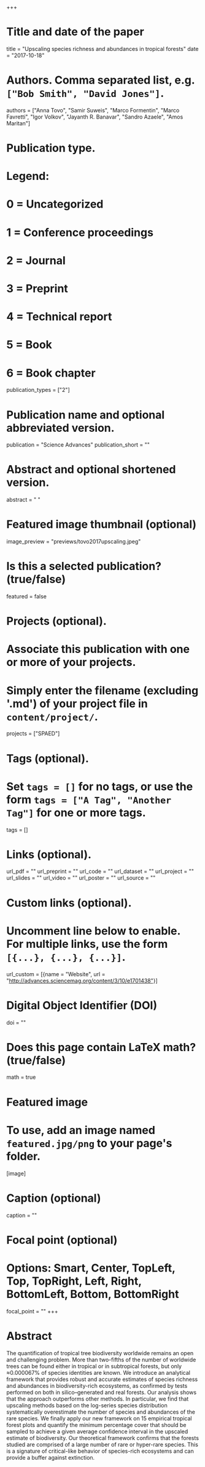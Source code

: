 +++
# Title and date of the paper
title = "Upscaling species richness and abundances in tropical forests"
date = "2017-10-18"

# Authors. Comma separated list, e.g. `["Bob Smith", "David Jones"]`.
authors = ["Anna Tovo", "Samir Suweis", "Marco Formentin", "Marco Favretti", "Igor Volkov", "Jayanth R. Banavar", "Sandro Azaele", "Amos Maritan"]

# Publication type.
# Legend:
# 0 = Uncategorized
# 1 = Conference proceedings
# 2 = Journal
# 3 = Preprint
# 4 = Technical report
# 5 = Book
# 6 = Book chapter
publication_types = ["2"]

# Publication name and optional abbreviated version.
publication = "Science Advances"
publication_short = ""

# Abstract and optional shortened version.
abstract = " "
# Featured image thumbnail (optional)
image_preview = "previews/tovo2017upscaling.jpeg"

# Is this a selected publication? (true/false)
featured = false

# Projects (optional).
#   Associate this publication with one or more of your projects.
#   Simply enter the filename (excluding '.md') of your project file in `content/project/`.
projects = ["SPAED"]


# Tags (optional).
#   Set `tags = []` for no tags, or use the form `tags = ["A Tag", "Another Tag"]` for one or more tags.
tags = []

# Links (optional).
url_pdf = ""
url_preprint = ""
url_code = ""
url_dataset = ""
url_project = ""
url_slides = ""
url_video = ""
url_poster = ""
url_source = ""

# Custom links (optional).
#   Uncomment line below to enable. For multiple links, use the form `[{...}, {...}, {...}]`.
url_custom = [{name = "Website", url = "http://advances.sciencemag.org/content/3/10/e1701438"}]

# Digital Object Identifier (DOI)
doi = ""

# Does this page contain LaTeX math? (true/false)
math = true

# Featured image
# To use, add an image named `featured.jpg/png` to your page's folder.
[image]
  # Caption (optional)
  caption = ""

  # Focal point (optional)
  # Options: Smart, Center, TopLeft, Top, TopRight, Left, Right, BottomLeft, Bottom, BottomRight
  focal_point = ""
+++

# Abstract
The quantification of tropical tree biodiversity worldwide remains an open and challenging problem. More than two-fifths of the number of worldwide trees can be found either in tropical or in subtropical forests, but only ≈0.000067% of species identities are known. We introduce an analytical framework that provides robust and accurate estimates of species richness and abundances in biodiversity-rich ecosystems, as confirmed by tests performed on both in silico–generated and real forests. Our analysis shows that the approach outperforms other methods. In particular, we find that upscaling methods based on the log-series species distribution systematically overestimate the number of species and abundances of the rare species. We finally apply our new framework on 15 empirical tropical forest plots and quantify the minimum percentage cover that should be sampled to achieve a given average confidence interval in the upscaled estimate of biodiversity. Our theoretical framework confirms that the forests studied are comprised of a large number of rare or hyper-rare species. This is a signature of critical-like behavior of species-rich ecosystems and can provide a buffer against extinction.
